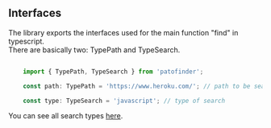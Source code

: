 ## Interfaces

The library exports the interfaces used for the main function "find" in typescript.  
There are basically two: TypePath and TypeSearch.

```typescript

    import { TypePath, TypeSearch } from 'patofinder';

    const path: TypePath = 'https://www.heroku.com/'; // path to be searched

    const type: TypeSearch = 'javascript'; // type of search

```

You can see all search types [here](./example-types.md).
